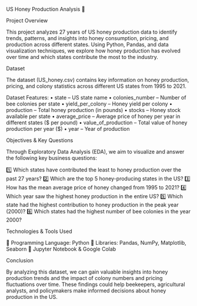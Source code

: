 US Honey Production Analysis 🐝

Project Overview

This project analyzes 27 years of US honey production data to identify trends, patterns, and insights into honey consumption, pricing, and production across different states. Using Python, Pandas, and data visualization techniques, we explore how honey production has evolved over time and which states contribute the most to the industry.

Dataset

The dataset (US_honey.csv) contains key information on honey production, pricing, and colony statistics across different US states from 1995 to 2021.

Dataset Features:
	•	state – US state name
	•	colonies_number – Number of bee colonies per state
	•	yield_per_colony – Honey yield per colony
	•	production – Total honey production (in pounds)
	•	stocks – Honey stock available per state
	•	average_price – Average price of honey per year in different states ($ per pound)
	•	value_of_production – Total value of honey production per year ($)
	•	year – Year of production

Objectives & Key Questions

Through Exploratory Data Analysis (EDA), we aim to visualize and answer the following key business questions:

1️⃣ Which states have contributed the least to honey production over the past 27 years?
2️⃣ Which are the top 5 honey-producing states in the US?
3️⃣ How has the mean average price of honey changed from 1995 to 2021?
4️⃣ Which year saw the highest honey production in the entire US?
5️⃣ Which state had the highest contribution to honey production in the peak year (2000)?
6️⃣ Which states had the highest number of bee colonies in the year 2000?

Technologies & Tools Used

🔹 Programming Language: Python
🔹 Libraries: Pandas, NumPy, Matplotlib, Seaborn
🔹 Jupyter Notebook & Google Colab

Conclusion

By analyzing this dataset, we can gain valuable insights into honey production trends and the impact of colony numbers and pricing fluctuations over time. These findings could help beekeepers, agricultural analysts, and policymakers make informed decisions about honey production in the US.
